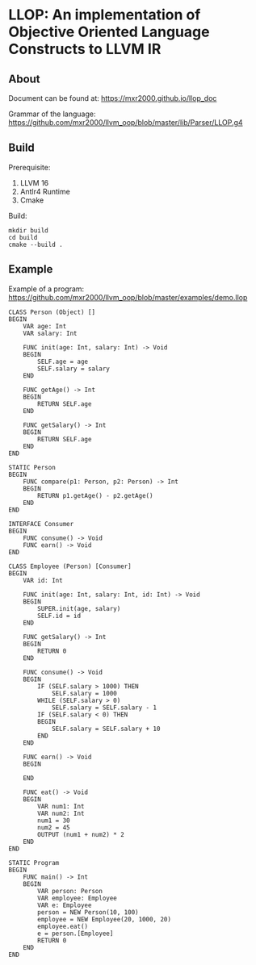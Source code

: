# LLOP: An implementation of Objective Oriented Language Constructs to LLVM IR

## About

Document can be found at:
https://mxr2000.github.io/llop_doc

Grammar of the language: https://github.com/mxr2000/llvm_oop/blob/master/lib/Parser/LLOP.g4

## Build

Prerequisite:

1. LLVM 16
2. Antlr4 Runtime
3. Cmake

Build:

```shell
mkdir build
cd build
cmake --build .
```


## Example

Example of a program: https://github.com/mxr2000/llvm_oop/blob/master/examples/demo.llop

```
CLASS Person (Object) []
BEGIN
    VAR age: Int
    VAR salary: Int

    FUNC init(age: Int, salary: Int) -> Void
    BEGIN
        SELF.age = age
        SELF.salary = salary
    END

    FUNC getAge() -> Int
    BEGIN
        RETURN SELF.age
    END

    FUNC getSalary() -> Int
    BEGIN
        RETURN SELF.age
    END
END

STATIC Person
BEGIN
    FUNC compare(p1: Person, p2: Person) -> Int
    BEGIN
        RETURN p1.getAge() - p2.getAge()
    END
END

INTERFACE Consumer
BEGIN
    FUNC consume() -> Void
    FUNC earn() -> Void
END

CLASS Employee (Person) [Consumer]
BEGIN
    VAR id: Int

    FUNC init(age: Int, salary: Int, id: Int) -> Void
    BEGIN
        SUPER.init(age, salary)
        SELF.id = id
    END

    FUNC getSalary() -> Int
    BEGIN
        RETURN 0
    END

    FUNC consume() -> Void
    BEGIN
        IF (SELF.salary > 1000) THEN
            SELF.salary = 1000
        WHILE (SELF.salary > 0)
            SELF.salary = SELF.salary - 1
        IF (SELF.salary < 0) THEN
        BEGIN
            SELF.salary = SELF.salary + 10
        END
    END

    FUNC earn() -> Void
    BEGIN

    END

    FUNC eat() -> Void
    BEGIN
        VAR num1: Int
        VAR num2: Int
        num1 = 30
        num2 = 45
        OUTPUT (num1 + num2) * 2
    END
END

STATIC Program
BEGIN
    FUNC main() -> Int
    BEGIN
        VAR person: Person
        VAR employee: Employee
        VAR e: Employee
        person = NEW Person(10, 100)
        employee = NEW Employee(20, 1000, 20)
        employee.eat()
        e = person.[Employee]
        RETURN 0
    END
END

```